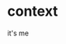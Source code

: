 # context

it's me
<img src="https://images.unsplash.com/photo-1674474023850-a9bc932dc7e8?ixlib=rb-4.0.3&ixid=MnwxMjA3fDB8MHx0b3BpYy1mZWVkfDM5fEZ6bzN6dU9ITjZ3fHxlbnwwfHx8fA%3D%3D&auto=format&fit=crop&w=500&q=60" alt="">

